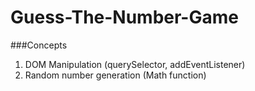 # Guess-The-Number-Game

###Concepts
1. DOM Manipulation (querySelector, addEventListener)
2. Random number generation (Math function)
